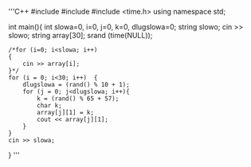 '''C++
#include <iostream>
#include <cstdlib>
#include <time.h>
using namespace std;

int main(){
  int slowa=0, i=0, j=0, k=0, dlugslowa=0;
	string slowo;
	cin >> slowo;
	string array[30];
	srand (time(NULL));



	/*for (i=0; i<slowa; i++)
	{
		cin >> array[i];
	}*/
	for (i = 0; i<30; i++)  {
		dlugslowa = (rand() % 10 + 1);
		for (j = 0; j<dlugslowa; i++){
			k = (rand() % 65 + 57);
			char k;
			array[j][1] = k;
			cout << array[j][1];
		}
	}
	cin >> slowa;
}
'''

